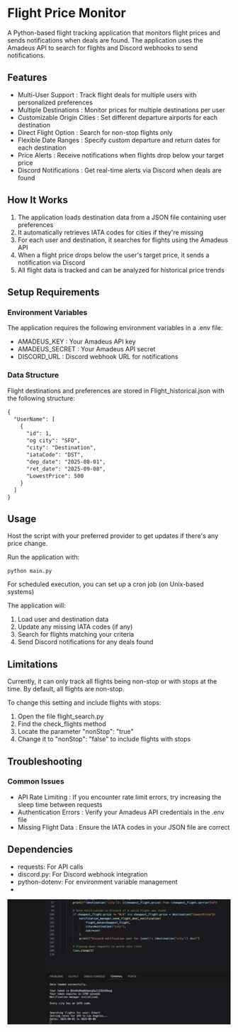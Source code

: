 # Flight Price Monitor
A Python-based flight tracking application that monitors flight prices and sends notifications when deals are found. The application uses the Amadeus API to search for flights and Discord webhooks to send notifications.

## Features
- Multi-User Support : Track flight deals for multiple users with personalized preferences
- Multiple Destinations : Monitor prices for multiple destinations per user
- Customizable Origin Cities : Set different departure airports for each destination
- Direct Flight Option : Search for non-stop flights only
- Flexible Date Ranges : Specify custom departure and return dates for each destination
- Price Alerts : Receive notifications when flights drop below your target price
- Discord Notifications : Get real-time alerts via Discord when deals are found
## How It Works
1. The application loads destination data from a JSON file containing user preferences
2. It automatically retrieves IATA codes for cities if they're missing
3. For each user and destination, it searches for flights using the Amadeus API
4. When a flight price drops below the user's target price, it sends a notification via Discord
5. All flight data is tracked and can be analyzed for historical price trends
## Setup Requirements
### Environment Variables
The application requires the following environment variables in a .env file:

- AMADEUS_KEY : Your Amadeus API key
- AMADEUS_SECRET : Your Amadeus API secret
- DISCORD_URL : Discord webhook URL for notifications
### Data Structure
Flight destinations and preferences are stored in Flight_historical.json with the following structure:

```
{
  "UserName": [
    {
      "id": 1,
      "og city": "SFO",
      "city": "Destination",
      "iataCode": "DST",
      "dep_date": "2025-08-01",
      "ret_date": "2025-09-08",
      "LowestPrice": 500
    }
  ]
}
```
## Usage
Host the script with your preferred provider to get updates if there's any price change.

Run the application with:

```
python main.py
```
For scheduled execution, you can set up a cron job (on Unix-based systems)


The application will:

1. Load user and destination data
2. Update any missing IATA codes (if any)
3. Search for flights matching your criteria
4. Send Discord notifications for any deals found
## Limitations
Currently, it can only track all flights being non-stop or with stops at the time. By default, all flights are non-stop.

To change this setting and include flights with stops:

1. Open the file flight_search.py
2. Find the check_flights method
3. Locate the parameter "nonStop": "true"
4. Change it to "nonStop": "false" to include flights with stops

## Troubleshooting
### Common Issues
- API Rate Limiting : If you encounter rate limit errors, try increasing the sleep time between requests
- Authentication Errors : Verify your Amadeus API credentials in the .env file
- Missing Flight Data : Ensure the IATA codes in your JSON file are correct
## Dependencies
- requests: For API calls
- discord.py: For Discord webhook integration
- python-dotenv: For environment variable management
- 
![Flight Tracker Demo](App_in_use.gif)
